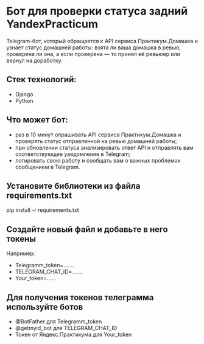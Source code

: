 # Бот для проверки статуса задний YandexPracticum
Telegram-бот, который обращается к API сервиса Практикум.Домашка и узнает статус домашней работы: взята ли ваша домашка в ревью, проверена ли она, а если проверена — то принял её ревьюер или вернул на доработку.
## Стек технологий:
- Django
- Python

## Что может бот:

- раз в 10 минут опрашивать API сервиса Практикум.Домашка и проверять статус отправленной на ревью домашней работы;
-	при обновлении статуса анализировать ответ API и отправлять вам соответствующее уведомление в Telegram;
-	логировать свою работу и сообщать вам о важных проблемах сообщением в Telegram.


## Установите библиотеки из файла requirements.txt

pip install -r requirements.txt

## Создайте новый файл и добавьте в него токены

Например:

- Telegramm_token=.......
- TELEGRAM_CHAT_ID=.......
- Your_token=......


## Для получения токенов телеграмма используйте ботов

- @BotFather для Telegramm_token
- @getmyid_bot для TELEGRAM_CHAT_ID
- Токен от Яндекс.Практикума для Your_token
